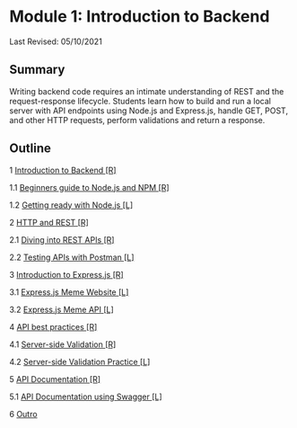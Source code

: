 # Module 1: Introduction to Backend

Last Revised: 05/10/2021

## Summary
Writing backend code requires an intimate understanding of REST and the request-response lifecycle. Students learn how to build and run a local server with API endpoints
using Node.js and Express.js, handle GET, POST, and other HTTP requests, perform
validations and return a response.

## Outline

1 [Introduction to Backend [R]](../module1-introduction-to-backend/r1-introduction-to-backend/README.md)
    
1.1 [Beginners guide to Node.js and NPM [R]](../module1-introduction-to-backend/r1.1-beginners-guide-nodejs-npm/README.md)
    
1.2 [Getting ready with Node.js [L]](../module1-introduction-to-backend/r1.2-getting-ready-with-nodejs/README.md)
    
2 [HTTP and REST [R]](../module1-introduction-to-backend/r2-http-and-rest/README.md)
    
2.1 [Diving into REST APIs [R]](../module1-introduction-to-backend/r2.1-diving-into-rest-apis/README.md)
    
2.2 [Testing APIs with Postman [L]](../module1-introduction-to-backend/r2.2-testing-apis-with-postman/README.md)
    
3 [Introduction to Express.js [R]](../module1-introduction-to-backend/r3-introduction-to-expressjs/README.md)
    
3.1 [Express.js Meme Website [L]](../module1-introduction-to-backend/r3.1-expressjs-meme-website/README.md)

3.2 [Express.js Meme API [L]](../module1-introduction-to-backend/r3.2-express.js-meme-api/README.md)

4 [API best practices [R]](../module1-introduction-to-backend/r4-api-best-practices/README.md)
    
4.1 [Server-side Validation [R]](../module1-introduction-to-backend/r4.1-server-side-validation/README.md)
    
4.2 [Server-side Validation Practice [L]](../module1-introduction-to-backend/r4.2-server-side-validation-practice/README.md)

5 [API Documentation [R]](../module1-introduction-to-backend/r5-api-documentation/README.md)
    
5.1 [API Documentation using Swagger [L]](../module1-introduction-to-backend/r5.1-api-documentation-swagger/README.md)
    
6 [Outro](../module1-introduction-to-backend/r6-outro/README.md)